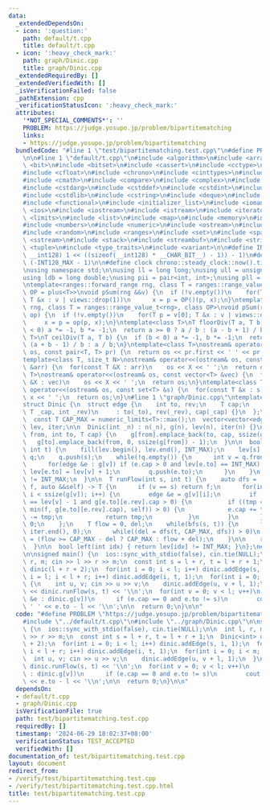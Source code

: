 ```yaml
---
data:
  _extendedDependsOn:
  - icon: ':question:'
    path: default/t.cpp
    title: default/t.cpp
  - icon: ':heavy_check_mark:'
    path: graph/Dinic.cpp
    title: graph/Dinic.cpp
  _extendedRequiredBy: []
  _extendedVerifiedWith: []
  _isVerificationFailed: false
  _pathExtension: cpp
  _verificationStatusIcon: ':heavy_check_mark:'
  attributes:
    '*NOT_SPECIAL_COMMENTS*': ''
    PROBLEM: https://judge.yosupo.jp/problem/bipartitematching
    links:
    - https://judge.yosupo.jp/problem/bipartitematching
  bundledCode: "#line 1 \"test/bipartitematching.test.cpp\"\n#define PROBLEM \"https://judge.yosupo.jp/problem/bipartitematching\"\
    \n\n#line 1 \"default/t.cpp\"\n#include <algorithm>\n#include <array>\n#include\
    \ <bit>\n#include <bitset>\n#include <cassert>\n#include <cctype>\n#include <cfenv>\n\
    #include <cfloat>\n#include <chrono>\n#include <cinttypes>\n#include <climits>\n\
    #include <cmath>\n#include <compare>\n#include <complex>\n#include <concepts>\n\
    #include <cstdarg>\n#include <cstddef>\n#include <cstdint>\n#include <cstdio>\n\
    #include <cstdlib>\n#include <cstring>\n#include <deque>\n#include <fstream>\n\
    #include <functional>\n#include <initializer_list>\n#include <iomanip>\n#include\
    \ <ios>\n#include <iostream>\n#include <istream>\n#include <iterator>\n#include\
    \ <limits>\n#include <list>\n#include <map>\n#include <memory>\n#include <new>\n\
    #include <numbers>\n#include <numeric>\n#include <ostream>\n#include <queue>\n\
    #include <random>\n#include <ranges>\n#include <set>\n#include <span>\n#include\
    \ <sstream>\n#include <stack>\n#include <streambuf>\n#include <string>\n#include\
    \ <tuple>\n#include <type_traits>\n#include <variant>\n\n#define INT128_MAX (__int128)(((unsigned\
    \ __int128) 1 << ((sizeof(__int128) * __CHAR_BIT__) - 1)) - 1)\n#define INT128_MIN\
    \ (-INT128_MAX - 1)\n\n#define clock chrono::steady_clock::now().time_since_epoch().count()\n\
    \nusing namespace std;\n\nusing ll = long long;\nusing ull = unsigned long long;\n\
    using ldb = long double;\nusing pii = pair<int, int>;\nusing pll = pair<ll, ll>;\n\
    \ntemplate<ranges::forward_range rng, class T = ranges::range_value_t<rng>, class\
    \ OP = plus<T>>\nvoid pSum(rng &&v) {\n  if (!v.empty())\n    for(T p = v[0];\
    \ T &x : v | views::drop(1))\n      x = p = OP()(p, x);\n}\ntemplate<ranges::forward_range\
    \ rng, class T = ranges::range_value_t<rng>, class OP>\nvoid pSum(rng &&v, OP\
    \ op) {\n  if (!v.empty())\n    for(T p = v[0]; T &x : v | views::drop(1))\n \
    \     x = p = op(p, x);\n}\ntemplate<class T>\nT floorDiv(T a, T b) {\n  if (b\
    \ < 0) a *= -1, b *= -1;\n  return a >= 0 ? a / b : (a - b + 1) / b;\n}\ntemplate<class\
    \ T>\nT ceilDiv(T a, T b) {\n  if (b < 0) a *= -1, b *= -1;\n  return a >= 0 ?\
    \ (a + b - 1) / b : a / b;\n}\ntemplate<class T>\nostream& operator<<(ostream&\
    \ os, const pair<T, T> pr) {\n  return os << pr.first << ' ' << pr.second;\n}\n\
    template<class T, size_t N>\nostream& operator<<(ostream& os, const array<T, N>\
    \ &arr) {\n  for(const T &X : arr)\n    os << X << ' ';\n  return os;\n}\ntemplate<class\
    \ T>\nostream& operator<<(ostream& os, const vector<T> &vec) {\n  for(const T\
    \ &X : vec)\n    os << X << ' ';\n  return os;\n}\ntemplate<class T>\nostream&\
    \ operator<<(ostream& os, const set<T> &s) {\n  for(const T &x : s)\n    os <<\
    \ x << ' ';\n  return os;\n}\n#line 1 \"graph/Dinic.cpp\"\ntemplate<class T>\n\
    struct Dinic {\n  struct edge {\n    int to, rev;\n    T cap;\n    edge(int _to,\
    \ T _cap, int _rev)\n     : to(_to), rev(_rev), cap(_cap) {}\n  };\n\n  int n;\n\
    \  const T CAP_MAX = numeric_limits<T>::max();\n  vector<vector<edge>> g;\n  vector<int>\
    \ lev, iter;\n\n  Dinic(int _n) : n(_n), g(n), lev(n), iter(n) {}\n\n  void addEdge(int\
    \ from, int to, T cap) {\n    g[from].emplace_back(to, cap, ssize(g[to]));\n \
    \   g[to].emplace_back(from, 0, ssize(g[from]) - 1);\n  }\n\n  bool bfs(int s,\
    \ int t) {\n    fill(lev.begin(), lev.end(), INT_MAX);\n    lev[s] = 0;\n    queue<int>\
    \ q;\n    q.push(s);\n    while(!q.empty()) {\n      int v = q.front(); q.pop();\n\
    \      for(edge &e : g[v]) if (e.cap > 0 and lev[e.to] == INT_MAX) {\n       \
    \ lev[e.to] = lev[v] + 1;\n        q.push(e.to);\n      }\n    }\n    return lev[t]\
    \ != INT_MAX;\n  }\n\n  T runFlow(int s, int t) {\n    auto dfs = [&](int v, T\
    \ f, auto &&self) -> T {\n      if (v == s) return f;\n      for(int &i = iter[v];\
    \ i < ssize(g[v]); i++) {\n        edge &e = g[v][i];\n        if (T tmp; lev[e.to]\
    \ == lev[v] - 1 and g[e.to][e.rev].cap > 0) {\n          if ((tmp = self(e.to,\
    \ min(f, g[e.to][e.rev].cap), self)) > 0) {\n            e.cap += tmp, g[e.to][e.rev].cap\
    \ -= tmp;\n            return tmp;\n          }\n        }\n      }\n      return\
    \ 0;\n    };\n    T flow = 0, del;\n    while(bfs(s, t)) {\n      fill(iter.begin(),\
    \ iter.end(), 0);\n      while((del = dfs(t, CAP_MAX, dfs)) > 0)\n        flow\
    \ = (flow >= CAP_MAX - del ? CAP_MAX : flow + del);\n    }\n\n    return flow;\n\
    \  }\n\n  bool left(int idx) { return lev[idx] != INT_MAX; }\n};\n#line 5 \"test/bipartitematching.test.cpp\"\
    \n\nsigned main() {\n  ios::sync_with_stdio(false), cin.tie(NULL);\n\n  int l,\
    \ r, m; cin >> l >> r >> m;\n  const int s = l + r, t = l + r + 1;\n  Dinic<int>\
    \ dinic(l + r + 2);\n  for(int i = 0; i < l; i++) dinic.addEdge(s, i, 1);\n  for(int\
    \ i = l; i < l + r; i++) dinic.addEdge(i, t, 1);\n  for(int i = 0; i < m; i++)\
    \ {\n    int u, v; cin >> u >> v;\n    dinic.addEdge(u, v + l, 1);\n  }\n\n  cout\
    \ << dinic.runFlow(s, t) << '\\n';\n  for(int v = 0; v < l; v++)\n    for(auto\
    \ &e : dinic.g[v])\n      if (e.cap == 0 and e.to != s)\n        cout << v <<\
    \ ' ' << e.to - l << '\\n';\n\n  return 0;\n}\n\n"
  code: "#define PROBLEM \"https://judge.yosupo.jp/problem/bipartitematching\"\n\n\
    #include \"../default/t.cpp\"\n#include \"../graph/Dinic.cpp\"\n\nsigned main()\
    \ {\n  ios::sync_with_stdio(false), cin.tie(NULL);\n\n  int l, r, m; cin >> l\
    \ >> r >> m;\n  const int s = l + r, t = l + r + 1;\n  Dinic<int> dinic(l + r\
    \ + 2);\n  for(int i = 0; i < l; i++) dinic.addEdge(s, i, 1);\n  for(int i = l;\
    \ i < l + r; i++) dinic.addEdge(i, t, 1);\n  for(int i = 0; i < m; i++) {\n  \
    \  int u, v; cin >> u >> v;\n    dinic.addEdge(u, v + l, 1);\n  }\n\n  cout <<\
    \ dinic.runFlow(s, t) << '\\n';\n  for(int v = 0; v < l; v++)\n    for(auto &e\
    \ : dinic.g[v])\n      if (e.cap == 0 and e.to != s)\n        cout << v << ' '\
    \ << e.to - l << '\\n';\n\n  return 0;\n}\n\n"
  dependsOn:
  - default/t.cpp
  - graph/Dinic.cpp
  isVerificationFile: true
  path: test/bipartitematching.test.cpp
  requiredBy: []
  timestamp: '2024-06-29 18:02:37+08:00'
  verificationStatus: TEST_ACCEPTED
  verifiedWith: []
documentation_of: test/bipartitematching.test.cpp
layout: document
redirect_from:
- /verify/test/bipartitematching.test.cpp
- /verify/test/bipartitematching.test.cpp.html
title: test/bipartitematching.test.cpp
---
```

